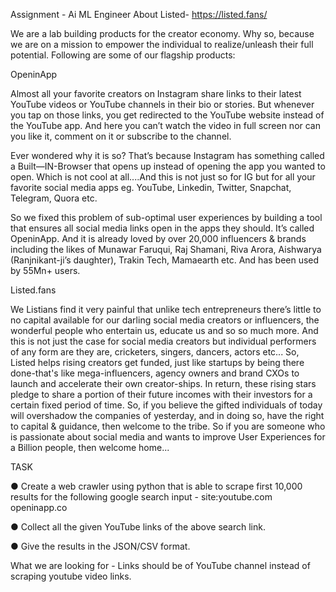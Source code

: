 Assignment - Ai ML Engineer
About Listed- https://listed.fans/

We are a lab building products for the creator economy. Why so, because we are on a mission to empower the individual to realize/unleash their full potential. Following are some of our flagship products:

OpeninApp

Almost all your favorite creators on Instagram share links to their latest YouTube videos or YouTube channels in their bio or stories. But whenever you tap on those links, you get redirected to the YouTube website instead of the YouTube app. And here you can’t watch the video in full screen nor can you like it, comment on it or subscribe to the channel.

Ever wondered why it is so? That’s because Instagram has something called a Built—IN-Browser that opens up instead of opening the app you wanted to open. Which is not cool at all....And this is not just so for IG but for all your favorite social media apps eg. YouTube, Linkedin, Twitter, Snapchat, Telegram, Quora etc.

So we fixed this problem of sub-optimal user experiences by building a tool that ensures all social media links open in the apps they should. It’s called OpeninApp. And it is already loved by over 20,000 influencers & brands including the likes of Munawar Faruqui, Raj Shamani, Riva Arora, Aishwarya (Ranjnikant-ji’s daughter), Trakin Tech, Mamaearth etc. And has been used by 55Mn+ users.

Listed.fans

We Listians find it very painful that unlike tech entrepreneurs there’s little to no capital available for our darling social media creators or influencers, the wonderful people who entertain us, educate us and so so much more. And this is not just the case for social media creators but individual performers of any form are they are, cricketers, singers, dancers, actors etc... So, Listed helps rising creators get funded, just like startups by being there done-that's like mega-influencers, agency owners and brand CXOs to launch and accelerate their own creator-ships. In return, these rising stars pledge to share a portion of their future incomes with their investors for a certain fixed period of time. So, if you believe the gifted individuals of today will overshadow the companies of yesterday, and in doing so, have the right to capital & guidance, then welcome to the tribe. So if you are someone who is passionate about social media and wants to improve User Experiences for a Billion people, then welcome home...

TASK

● Create a web crawler using python that is able to scrape first 10,000 results for the following
google search input - site:youtube.com openinapp.co

● Collect all the given YouTube links of the above search link.

● Give the results in the JSON/CSV format.

What we are looking for - Links should be of YouTube channel instead of scraping youtube video links.
